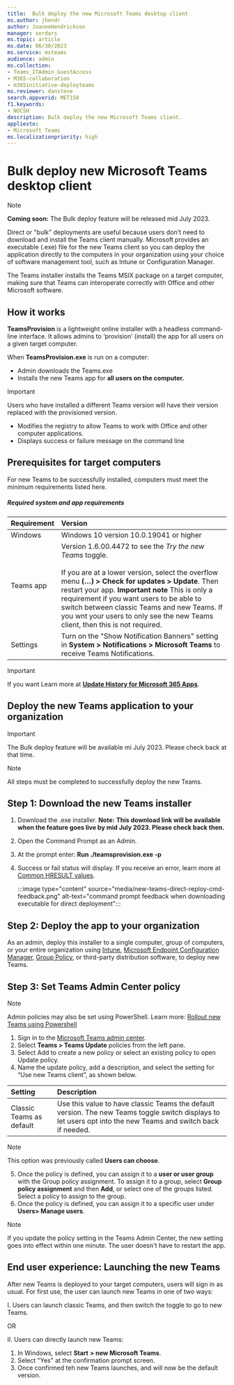 ```yaml
---
title:  Bulk deploy the new Microsoft Teams desktop client
ms.author: jhendr
author: JoanneHendrickson
manager: serdars
ms.topic: article
ms.date: 06/30/2023
ms.service: msteams
audience: admin
ms.collection: 
- Teams_ITAdmin_GuestAccess
- M365-collaboration
- m365initiative-deployteams
ms.reviewer: dansteve
search.appverid: MET150
f1.keywords:
- NOCSH
description: Bulk deploy the new Microsoft Teams client.
appliesto: 
- Microsoft Teams
ms.localizationpriority: high
---
```


# Bulk deploy new Microsoft Teams desktop client 

>[!Note]
>**Coming soon:** The Bulk deploy feature will be released mid July 2023.

Direct or "bulk"  deployments are useful because users don't need to download and install the Teams client manually. Microsoft provides an executable (.exe) file for the new Teams client so you can deploy the application directly to the computers in your organization using your choice of software management tool, such as Intune or Configuration Manager.

The Teams installer installs the Teams MSIX package on a target computer, making sure that Teams can interoperate correctly with Office and other Microsoft software.

## How it works

**TeamsProvision** is a lightweight online installer with a headless command-line interface. It allows admins to ‘provision’ (install) the app for all users on a given target computer.

When **TeamsProvision.exe** is run on a computer:

- Admin downloads the Teams.exe
- Installs the new Teams app for **all users on the computer.** 

>[!Important]
>Users who have installed a different Teams version will have their version replaced with the provisioned version.

- Modifies the registry to allow Teams to work with Office and other computer applications.
- Displays success or failure message on the command line


## Prerequisites for target computers

For new Teams to be successfully installed, computers must meet the minimum requirements listed here.

##### Required system and app requirements

|Requirement|Version|
|:-----|:-----|
|Windows| Windows 10 version 10.0.19041 or higher|
|Teams app|Version 1.6.00.4472 to see the *Try the new Teams* toggle.</br></br>If you are at a lower version, select the overflow menu **(…) > Check for updates > Update**. Then restart your app. **Important note** This is only a requirement if you want users to be able to switch between classic Teams and new Teams. If you wnt your users to only see the new Teams client, then this is not required.|
|Settings|Turn on the "Show Notification Banners" setting in **System > Notifications > Microsoft Teams** to receive Teams Notifications.|

>[!Important]
>If you want
Learn more at [**Update History for Microsoft 365 Apps**](/officeupdates/update-history-microsoft365-apps-by-date#supported-versions).

## Deploy the new Teams application to your organization

>[!Important]
>The Bulk deploy feature will be available mi July 2023. Please check back at that time.

>[!Note]
>All steps must be completed to successfully deploy the new Teams.


## Step 1: Download the new Teams installer

1. Download the .exe installer.  **Note:**  **This download link will be available when the feature goes live by mid July 2023. Please check back then.**
2. Open the Command Prompt as an Admin.
3. At the prompt enter: **Run ./teamsprovision.exe -p**

4. Success or fail status will display.  If you receive an error, learn more at [Common HRESULT values](/windows/win32/seccrypto/common-hresult-values).

   :::image type="content" source="media/new-teams-direct-reploy-cmd-feedback.png" alt-text="command prompt feedback when downloading executable for direct deployment":::

## Step 2: Deploy the app to your organization

As an admin, deploy this installer to a single computer, group of computers, or your entire organization using [Intune](/mem/intune/fundamentals/what-is-intune), [Microsoft Endpoint Configuration Manager](/configmgr/core/understand/introduction), [Group Policy](/troubleshoot/windows-server/group-policy/use-group-policy-to-install-software), or third-party distribution software, to deploy new Teams.


## Step 3: Set Teams Admin Center policy

>[!Note]
>Admin policies may also be set using PowerShell. Learn more: [Rollout new Teams using Powershell](new-teams-desktop-admin.md#powershell)

1. Sign in to the [Microsoft Teams admin center](https://admin.teams.microsoft.com).
2. Select **Teams > Teams Update** policies from the left pane.
3. Select Add to create a new policy or select an existing policy to open Update policy.
4. Name the update policy, add a description, and select the setting for “Use new Teams client”, as shown below.

|Setting|Description|
|:-----|:-----|
|Classic Teams as default|Use this value to have classic Teams the default version. The new Teams toggle switch displays to let users opt into the new Teams and switch back if needed.| 

>[!Note]
>This option was previously called **Users can choose**.

5. Once the policy is defined, you can assign it to a **user or user group** with the Group policy assignment. To assign it to a group, select **Group policy assignment** and then **Add**,  or select one of the groups listed.  Select a policy to assign to the group.
6. Once the policy is defined, you can assign it to a specific user under **Users> Manage users**.

>[!Note]
>If you update the policy setting in the Teams Admin Center, the new setting goes into effect within one minute. The user doesn't have to restart the app.

## End user experience:  Launching the new Teams 

After new Teams is deployed to your target computers, users will sign in as usual. For first use, the user can launch new Teams in one of two ways:

I. Users can launch classic Teams, and then switch the toggle to go to new Teams.

OR

II.  Users can directly launch new Teams:
1. In Windows, select **Start** **> new Microsoft Teams**.
2. Select "Yes" at the confirmation prompt screen. 
3. Once confirmed teh new Teams launches, and will now be the default version.